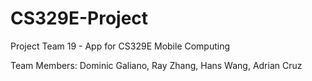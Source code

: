 # CS329E-Project
Project Team 19 - App for CS329E Mobile Computing

Team Members: Dominic Galiano, Ray Zhang, Hans Wang, Adrian Cruz

